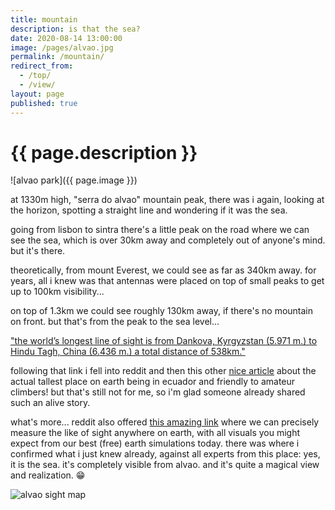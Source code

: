 ```yaml
---
title: mountain
description: is that the sea?
date: 2020-08-14 13:00:00
image: /pages/alvao.jpg
permalink: /mountain/
redirect_from:
  - /top/
  - /view/
layout: page
published: true
---
```


# {{ page.description }}

![alvao park]({{ page.image }})

at 1330m high, "serra do alvao" mountain peak, there was i again, looking at the horizon, spotting a straight line and wondering if it was the sea.

going from lisbon to sintra there's a little peak on the road where we can see the sea, which is over 30km away and completely out of anyone's mind. but it's there.

theoretically, from mount Everest, we could see as far as 340km away. for years, all i knew was that antennas were placed on top of small peaks to get up to 100km visibility...

on top of 1.3km we could see roughly 130km away, if there's no mountain on front. but that's from the peak to the sea level...

["the world’s longest line of sight is from Dankova, Kyrgyzstan (5.971 m.) to Hindu Tagh, China (6.436 m.) a total distance of 538km."](https://brilliantmaps.com/see-from-everest/)

following that link i fell into reddit and then this other [nice article](https://www.theguardian.com/travel/2016/jan/23/mountain-climbing-chimborazo-ecuador) about the actual tallest place on earth being in ecuador and friendly to amateur climbers! but that's still not for me, so i'm glad someone already shared such an alive story.

what's more... reddit also offered [this amazing link](http://www.heywhatsthat.com) where we can precisely measure the like of sight anywhere on earth, with all visuals you might expect from our best (free) earth simulations today. there was where i confirmed what i just knew already, against all experts from this place: yes, it is the sea. it's completely visible from alvao. and it's quite a magical view and realization. 😁

![alvao sight map](/pages/alvaosightmap.jpg)

